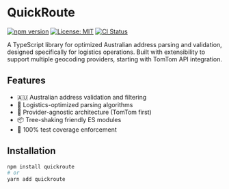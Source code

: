 # QuickRoute

[![npm version](https://img.shields.io/npm/v/quickroute)](https://www.npmjs.com/package/@pandamime100hp/quickroute)
[![License: MIT](https://img.shields.io/badge/License-MIT-yellow.svg)](https://opensource.org/licenses/MIT)
[![CI Status](https://github.com/pandamime100hp/quickroute/actions/workflows/ci.yml/badge.svg)](https://github.com/pandamime100hp/quickroute/actions)

A TypeScript library for optimized Australian address parsing and validation, designed specifically for logistics operations. Built with extensibility to support multiple geocoding providers, starting with TomTom API integration.

## Features

- 🇦🇺 Australian address validation and filtering
- 🚚 Logistics-optimized parsing algorithms
- 🔄 Provider-agnostic architecture (TomTom first)
- 📦 Tree-shaking friendly ES modules
- 🧪 100% test coverage enforcement

## Installation

```bash
npm install quickroute
# or
yarn add quickroute
```
